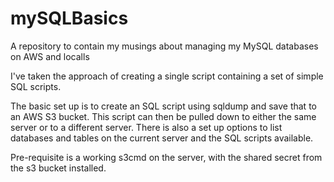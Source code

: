 # mySQLBasics
A repository to contain my musings about managing my MySQL databases on AWS and localls

I've taken the approach of creating a single script containing a set of simple SQL scripts.

The basic set up is to create an SQL script using sqldump and save that to an AWS S3 bucket. This script can then be pulled down
to either the same server or to a different server.
There is also a set up options to list databases and tables on the current server and the SQL scripts available.

Pre-requisite is a working s3cmd on the server, with the shared secret from the s3 bucket installed.

